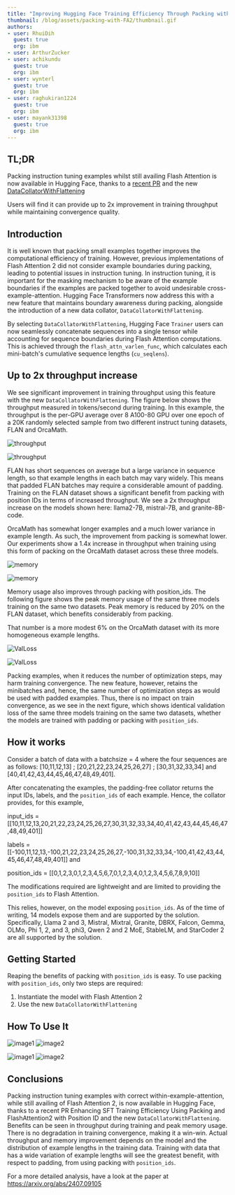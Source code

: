 ```yaml
---
title: "Improving Hugging Face Training Efficiency Through Packing with Flash Attention" 
thumbnail: /blog/assets/packing-with-FA2/thumbnail.gif
authors:
- user: RhuiDih
  guest: true
  org: ibm
- user: ArthurZucker
- user: achikundu
  guest: true
  org: ibm
- user: wynterl
  guest: true
  org: ibm
- user: raghukiran1224
  guest: true
  org: ibm
- user: mayank31398
  guest: true
  org: ibm
---
```



## TL;DR

Packing instruction tuning examples whilst still availing Flash Attention is now available in Hugging Face, thanks to a [recent PR](https://github.com/huggingface/transformers/pull/31629) and the new [DataCollatorWithFlattening](https://huggingface.co/docs/transformers/main/en/main_classes/data_collator#transformers.DataCollatorWithFlattening)
 
Users will find it can provide up to 2x improvement in training throughput while maintaining convergence quality.

## Introduction
It is well known that packing small examples together improves the computational efficiency of training. However, previous implementations of Flash Attention 2 did not consider example boundaries during packing, leading to potential issues in instruction tuning. In instruction tuning, it is important for the masking mechanism to be aware of the example boundaries if the examples are packed together to avoid undesirable cross-example-attention. 
Hugging Face Transformers now address this with a new feature that maintains boundary awareness during packing, alongside the introduction of a new data collator, `DataCollatorWithFlattening`.

By selecting `DataCollatorWithFlattening`, Hugging Face `Trainer` users can now seamlessly concatenate sequences into a single tensor while accounting for sequence boundaries during Flash Attention computations. This is achieved through the `flash_attn_varlen_func`, which calculates each mini-batch's cumulative sequence lengths (`cu_seqlens`).

## Up to 2x throughput increase 

We see significant improvement in training throughput using this feature with the new `DataCollatorWithFlattening`. The figure below shows the throughput measured in tokens/second during training. In this example, the throughput is the per-GPU average over 8 A100-80 GPU over one epoch of a 20K randomly selected sample from two different instruct tuning datasets, FLAN and OrcaMath. 

![throughput](https://github.com/user-attachments/assets/09248359-5aa2-4b36-b896-ba76f98ecbfa)

![throughput](https://huggingface.co/datasets/huggingface/documentation-images/resolve/main/blog/packing-with-FA2/thruput.png)


FLAN has short sequences on average but a large variance in sequence length, so that example lengths in each batch may vary widely. This means that padded FLAN batches may require a considerable amount of padding. Training on the FLAN dataset shows a significant benefit from packing with position IDs in terms of increased throughput. We see a 2x throughput increase on the models shown here: llama2-7B, mistral-7B, and granite-8B-code. 

OrcaMath has somewhat longer examples and a much lower variance in example length. As such, the improvement from packing is somewhat lower. Our experiments show a 1.4x increase in throughput when training using this form of packing on the OrcaMath dataset across these three models.

![memory](https://github.com/user-attachments/assets/377caa9c-cef5-4472-9128-85eb158faebf)

![memory](https://huggingface.co/datasets/huggingface/documentation-images/resolve/main/blog/packing-with-FA2/memory.png)


Memory usage also improves through packing with position_ids. The following figure shows the peak memory usage of the same three models training on the same two datasets. Peak memory is reduced by 20% on the FLAN dataset, which benefits considerably from packing. 

That number is a more modest 6% on the OrcaMath dataset with its more homogeneous example lengths.

![ValLoss](https://github.com/user-attachments/assets/3fc30fd6-85a8-4f76-a644-7a0a7f16487d)

![ValLoss](https://huggingface.co/datasets/huggingface/documentation-images/resolve/main/blog/packing-with-FA2/ValLoss.png)



Packing examples, when it reduces the number of optimization steps, may harm training convergence. The new feature, however, retains the minibatches and, hence, the same number of optimization steps as would be used with padded examples. Thus, there is no impact on train convergence, as we see in the next figure, which shows identical validation loss of the same three models training on the same two datasets, whether the models are trained with padding or packing with `position_ids`.

## How it works 
Consider a batch of data with a batchsize = 4 where the four sequences are as follows:
[10,11,12,13] ; [20,21,22,23,24,25,26,27] ; [30,31,32,33,34] and [40,41,42,43,44,45,46,47,48,49,401].

After concatenating the examples, the padding-free collator returns the input IDs, labels, and the `position_ids` of each example. Hence, the collator provides, for this example,  

input_ids = [[10,11,12,13,20,21,22,23,24,25,26,27,30,31,32,33,34,40,41,42,43,44,45,46,47,48,49,401]]

labels = [[-100,11,12,13,-100,21,22,23,24,25,26,27,-100,31,32,33,34,-100,41,42,43,44,45,46,47,48,49,401]] and

position_ids = [[0,1,2,3,0,1,2,3,4,5,6,7,0,1,2,3,4,0,1,2,3,4,5,6,7,8,9,10]]

The modifications required are lightweight and are limited to providing the `position_ids` to Flash Attention. 

This relies, however, on the model exposing `position_ids`. As of the time of writing, 14 models expose them and are supported by the solution. Specifically, Llama 2 and 3, Mistral, Mixtral, Granite, DBRX, Falcon, Gemma, OLMo, Phi 1, 2, and 3, phi3, Qwen 2 and 2 MoE, StableLM, and StarCoder 2 are all supported by the solution.

## Getting Started
Reaping the benefits of packing with `position_ids` is easy. To use packing with `position_ids`, only two steps are required:

1) Instantiate the model with Flash Attention 2
2) Use the new `DataCollatorWithFlattening`
   
## How To Use It

![image1](https://github.com/user-attachments/assets/43790e8c-c2ca-4bc3-98ce-f06169624b2d)
![image2](https://github.com/user-attachments/assets/6a77f17d-9289-4850-b293-543aa67f7d2e)

![image1](https://huggingface.co/datasets/huggingface/documentation-images/resolve/main/blog/packing-with-FA2/image1.png)
![image2](https://huggingface.co/datasets/huggingface/documentation-images/resolve/main/blog/packing-with-FA2/image2.png)

## Conclusions

Packing instruction tuning examples with correct within-example-attention, while still availing of Flash Attention 2, is now available in Hugging Face, thanks to a recent PR Enhancing SFT Training Efficiency Using Packing and FlashAttention2 with Position ID and the new `DataCollatorWithFlattening`. Benefits can be seen in throughput during training and peak memory usage. There is no degradation in training convergence, making it a win-win. Actual throughput and memory improvement depends on the model and the distribution of example lengths in the training data. Training with data that has a wide variation of example lengths will see the greatest benefit, with respect to padding, from using packing with `position_ids`.

For a more detailed analysis, have a look at the paper at https://arxiv.org/abs/2407.09105


